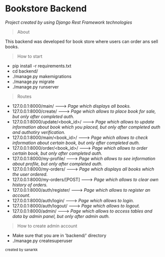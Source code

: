 # Bookstore Backend
*Project created by using Django Rest Framework technologies*

> About

This backend was developed for book store where users can order ans sell books.

> How to start

- pip install -r requirements.txt
- cd backend/
- ./manage.py makemigrations
- ./manage.py migrate
- ./manage.py runserver

> Routes

- 127.0.0.1:8000/main/ ---> *Page which displays all books.*
- 127.0.0.1:8000/create/ ---> *Page which allows to place book for sale, but only after completed auth.*
- 127.0.0.1:8000/update/<book_id>/ ---> *Page which allows to update information about book which you placed, but only after completed auth and authotiry verification.*
- 127.0.0.1:8000/main/<book_id>/ ---> *Page which allows to check information about certain book, but only after completed auth.*
- 127.0.0.1:8000/order/<book_id>/ ---> *Page which allows to order certain book, but only after completed auth.*
- 127.0.0.1:8000/my-profile/ ---> *Page which allows to see information about profile, but only after completed auth.*
- 127.0.0.1:8000/my-orders/ ---> *Page which displays all books which the user ordered.*
- 127.0.0.1:8000/my-orders/[POST] ---> *Page which allows to clear own history of orders.*
- 127.0.0.1:8000/auth/register/ ---> *Page which allows to register an account.*
- 127.0.0.1:8000/auth/login/ ---> *Page which allows to login.*
- 127.0.0.1:8000/auth/logout/ ---> *Page which allows to logout.*
- 127.0.0.1:8000/admin/ ---> *Page which allows to access tables and data by admin panel, but only after admin auth.*

> How to create admin account

- Make sure that you are in 'backend/' directory
- ./manage.py createsuperuser

<sup>created by sanarkk</sup>
